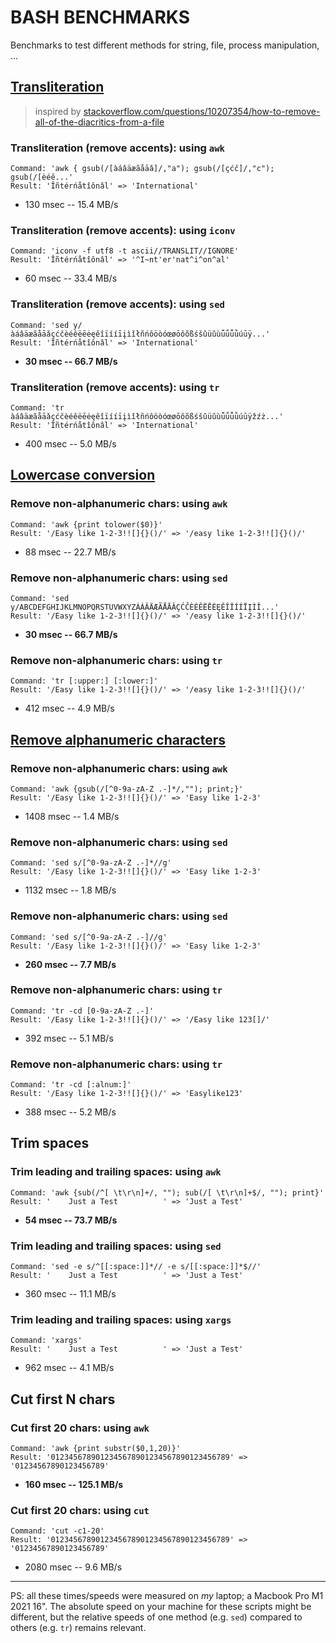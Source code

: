 # BASH BENCHMARKS
Benchmarks to test different methods for string, file, process manipulation, ...

## [Transliteration](https://github.com/pforret/bash_benchmarks/blob/main/transliteration.sh)

> inspired by [stackoverflow.com/questions/10207354/how-to-remove-all-of-the-diacritics-from-a-file](https://stackoverflow.com/questions/10207354/how-to-remove-all-of-the-diacritics-from-a-file)

### Transliteration (remove accents): using `awk`
```
Command: 'awk { gsub(/[àáâäæãåāǎ]/,"a"); gsub(/[çćč]/,"c"); gsub(/[èéê...'
Result: 'Îñtérńåtîônâl' => 'International'
```
* 130 msec -- 15.4 MB/s

### Transliteration (remove accents): using `iconv`
```
Command: 'iconv -f utf8 -t ascii//TRANSLIT//IGNORE'
Result: 'Îñtérńåtîônâl' => '^I~nt'er'nat^i^on^al'
```
* 60 msec -- 33.4 MB/s

### Transliteration (remove accents): using `sed`
```
Command: 'sed y/àáâäæãåāǎçćčèéêëēėęěîïííīįìǐłñńôöòóœøōǒõßśšûüǔùǖǘǚǜúūÿ...'
Result: 'Îñtérńåtîônâl' => 'International'
```
* **30 msec -- 66.7 MB/s**

### Transliteration (remove accents): using `tr`
```
Command: 'tr àáâäæãåāǎçćčèéêëēėęěîïííīįìǐłñńôöòóœøōǒõßśšûüǔùǖǘǚǜúūÿžźż...'
Result: 'Îñtérńåtîônâl' => 'International'
```
* 400 msec -- 5.0 MB/s


## [Lowercase conversion](https://github.com/pforret/bash_benchmarks/blob/main/lowercase.sh)

### Remove non-alphanumeric chars: using `awk`
```
Command: 'awk {print tolower($0)}'
Result: '/Easy like 1-2-3!![]{}()/' => '/easy like 1-2-3!![]{}()/'
```
* 88 msec -- 22.7 MB/s

### Remove non-alphanumeric chars: using `sed`
```
Command: 'sed y/ABCDEFGHIJKLMNOPQRSTUVWXYZÀÁÂÄÆÃÅĀǍÇĆČÈÉÊËĒĖĘĚÎÏÍÍĪĮÌǏ...'
Result: '/Easy like 1-2-3!![]{}()/' => '/easy like 1-2-3!![]{}()/'
```
* **30 msec -- 66.7 MB/s**

### Remove non-alphanumeric chars: using `tr`
```
Command: 'tr [:upper:] [:lower:]'
Result: '/Easy like 1-2-3!![]{}()/' => '/easy like 1-2-3!![]{}()/'
```
* 412 msec -- 4.9 MB/s


## [Remove alphanumeric characters]()

### Remove non-alphanumeric chars: using `awk`
```
Command: 'awk {gsub(/[^0-9a-zA-Z .-]*/,""); print;}'
Result: '/Easy like 1-2-3!![]{}()/' => 'Easy like 1-2-3'
```
* 1408 msec -- 1.4 MB/s

### Remove non-alphanumeric chars: using `sed`
```
Command: 'sed s/[^0-9a-zA-Z .-]*//g'
Result: '/Easy like 1-2-3!![]{}()/' => 'Easy like 1-2-3'
```
* 1132 msec -- 1.8 MB/s

### Remove non-alphanumeric chars: using `sed`
```
Command: 'sed s/[^0-9a-zA-Z .-]//g'
Result: '/Easy like 1-2-3!![]{}()/' => 'Easy like 1-2-3'
```
* **260 msec -- 7.7 MB/s**

### Remove non-alphanumeric chars: using `tr`
```
Command: 'tr -cd [0-9a-zA-Z .-]'
Result: '/Easy like 1-2-3!![]{}()/' => '/Easy like 123[]/'
```
* 392 msec -- 5.1 MB/s

### Remove non-alphanumeric chars: using `tr`
```
Command: 'tr -cd [:alnum:]'
Result: '/Easy like 1-2-3!![]{}()/' => 'Easylike123'
```
* 388 msec -- 5.2 MB/s


## Trim spaces

### Trim leading and trailing spaces: using `awk`
```
Command: 'awk {sub(/^[ \t\r\n]+/, ""); sub(/[ \t\r\n]+$/, ""); print}'
Result: '    Just a Test          ' => 'Just a Test'
```
* **54 msec -- 73.7 MB/s**

### Trim leading and trailing spaces: using `sed`
```
Command: 'sed -e s/^[[:space:]]*// -e s/[[:space:]]*$//'
Result: '    Just a Test          ' => 'Just a Test'
```
* 360 msec -- 11.1 MB/s

### Trim leading and trailing spaces: using `xargs`
```
Command: 'xargs'
Result: '    Just a Test          ' => 'Just a Test'
```
* 962 msec -- 4.1 MB/s

## Cut first N chars

### Cut first 20 chars: using `awk`
```
Command: 'awk {print substr($0,1,20)}'
Result: '0123456789012345678901234567890123456789' => '01234567890123456789'
```
* **160 msec -- 125.1 MB/s**

### Cut first 20 chars: using `cut`
```
Command: 'cut -c1-20'
Result: '0123456789012345678901234567890123456789' => '01234567890123456789'
```
* 2080 msec -- 9.6 MB/s


---
PS: all these times/speeds were measured on _my_ laptop; a Macbook Pro M1 2021 16". 
The absolute speed on your machine for these scripts might be different, 
but the relative speeds of one method (e.g. `sed`) compared to others (e.g. `tr`) remains relevant.
